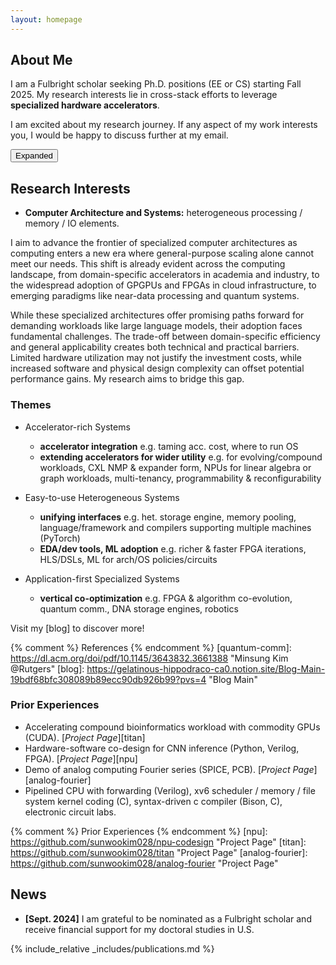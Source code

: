 ```yaml
---
layout: homepage
---
```


## About Me

<div id="standardView" style="display: block;">
<p>I am a Fulbright scholar seeking Ph.D. positions (EE or CS) starting Fall 2025. My research interests lie in cross-stack efforts to leverage <strong>specialized hardware accelerators</strong>.</p>

<p>I am excited about my research journey. If any aspect of my work interests you, I would be happy to discuss further at my email.</p>
</div>
<div id="expandedView" style="display: none;">
<p>I am a Fulbright scholar seeking Ph.D. positions (EE or CS) starting Fall 2025. My research interests lie in cross-stack efforts to leverage <strong>specialized hardware accelerators</strong>.</p>

<p>I see myself thriving in computer systems research, both technically and personally. While <a href="https://github.com/sunwookim028/solar-tz">volunteering</a> with solar power grid projects in rural communities near Mount Kilimanjaro, I learned firsthand how critical technical infrastructure underpins people's lives.</p>

<p>Today, computing has become as fundamental to society as electricity and telecommunications. Computing innovations increasingly shape how we solve human challenges. Computer systems research allows me to combine my passion for service with my love of elegant technical solutions.</p>


<p>I am excited about my research journey. If any aspect of my work interests you, I would be happy to discuss further at my email.</p>
</div>
<button id="toggleButton">Expanded</button>

<script>
  document.getElementById('toggleButton').addEventListener('click', function() {
    var standard = document.getElementById('standardView');
    var expanded = document.getElementById('expandedView');
    if (standard.style.display === 'block') {
      standard.style.display = 'none';
      expanded.style.display = 'block';
      this.textContent = 'Standard';
    } else {
      standard.style.display = 'block';
      expanded.style.display = 'none';
      this.textContent = 'Expanded';
    }
  });
</script>


## Research Interests
- **Computer Architecture and Systems:** heterogeneous processing / memory / IO elements.

I aim to advance the frontier of specialized computer architectures as computing enters a new era where general-purpose scaling alone cannot meet our needs. This shift is already evident across the computing landscape, from domain-specific accelerators in academia and industry, to the widespread adoption of GPGPUs and FPGAs in cloud infrastructure, to emerging paradigms like near-data processing and quantum systems.

While these specialized architectures offer promising paths forward for demanding workloads like large language models, their adoption faces fundamental challenges. The trade-off between domain-specific efficiency and general applicability creates both technical and practical barriers. Limited hardware utilization may not justify the investment costs, while increased software and physical design complexity can offset potential performance gains. My research aims to bridge this gap.

### Themes
- Accelerator-rich Systems
    - **accelerator integration** e.g. taming acc. cost, where to run OS
    - **extending accelerators for wider utility** e.g. for evolving/compound workloads, CXL NMP & expander form, NPUs for linear algebra or graph workloads, multi-tenancy, programmability & reconfigurability

- Easy-to-use Heterogeneous Systems
    - **unifying interfaces** e.g. het. storage engine, memory pooling, language/framework and compilers supporting multiple machines (PyTorch)
    - **EDA/dev tools, ML adoption** e.g. richer & faster FPGA iterations, HLS/DSLs, ML for arch/OS policies/circuits

- Application-first Specialized Systems 
    - **vertical co-optimization** e.g. FPGA & algorithm co-evolution, quantum comm., DNA storage engines, robotics
 
Visit my [blog] to discover more!

{% comment %} References {% endcomment %}
[quantum-comm]: https://dl.acm.org/doi/pdf/10.1145/3643832.3661388 "Minsung Kim @Rutgers"
[blog]: https://gelatinous-hippodraco-ca0.notion.site/Blog-Main-19bdf68bfc308089b89ecc90db926b99?pvs=4 "Blog Main"


### Prior Experiences
- Accelerating compound bioinformatics workload with commodity GPUs (CUDA). [*Project Page*][titan]
- Hardware-software co-design for CNN inference (Python, Verilog, FPGA). [*Project Page*][npu]
- Demo of analog computing Fourier series (SPICE, PCB). [*Project Page*][analog-fourier]
- Pipelined CPU with forwarding (Verilog), xv6 scheduler / memory / file system kernel coding (C), syntax-driven c compiler (Bison, C), electronic circuit labs.

{% comment %} Prior Experiences {% endcomment %}
[npu]: https://github.com/sunwookim028/npu-codesign "Project Page"
[titan]: https://github.com/sunwookim028/titan "Project Page"
[analog-fourier]: https://github.com/sunwookim028/analog-fourier "Project Page"

[subc-compiler]: https://github.com/sunwookim028/subc-compiler "Project Page"
[tsc-cpu]: https://github.com/sunwookim028/tsc-cpu "Project Page"
[xv6-riscv-SNU]: https://github.com/sunwookim028/xv6-riscv-SNU "Project Page"

## News
- **[Sept. 2024]** I am grateful to be nominated as a Fulbright scholar and receive financial support for my doctoral studies in U.S.

{% include_relative _includes/publications.md %}
